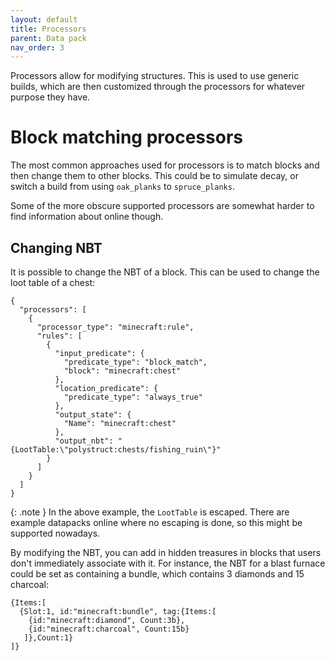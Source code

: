 ```yaml
---
layout: default
title: Processors
parent: Data pack
nav_order: 3
---
```


Processors allow for modifying structures. This is used to use generic builds,
which are then customized through the processors for whatever purpose they
have.

# Block matching processors

The most common approaches used for processors is to match blocks and then
change them to other blocks. This could be to simulate decay, or switch a
build from using `oak_planks` to `spruce_planks`.

Some of the more obscure supported processors are somewhat harder to find
information about online though.

## Changing NBT

It is possible to change the NBT of a block. This can be used to change the
loot table of a chest:

```
{
  "processors": [
    {
      "processor_type": "minecraft:rule",
      "rules": [
        {
          "input_predicate": {
            "predicate_type": "block_match",
            "block": "minecraft:chest"
          },
          "location_predicate": {
            "predicate_type": "always_true"
          },
          "output_state": {
            "Name": "minecraft:chest"
          },
          "output_nbt": "{LootTable:\"polystruct:chests/fishing_ruin\"}"
        }
      ]
    }
  ]
}
```

{: .note }
In the above example, the `LootTable` is escaped. There are example datapacks
online where no escaping is done, so this might be supported nowadays.

By modifying the NBT, you can add in hidden treasures in blocks that users don't
immediately associate with it. For instance, the NBT for a blast furnace
could be set as containing a bundle, which contains 3 diamonds and 15 charcoal:

```
{Items:[
  {Slot:1, id:"minecraft:bundle", tag:{Items:[
    {id:"minecraft:diamond", Count:3b},
    {id:"minecraft:charcoal", Count:15b}
   ]},Count:1}
]}
```
